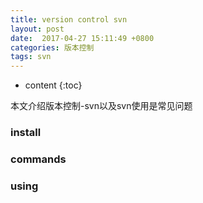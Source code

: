 ```yaml
---
title: version control svn
layout: post
date:  2017-04-27 15:11:49 +0800 
categories: 版本控制
tags: svn
---
```



* content
{:toc}


本文介绍版本控制-svn以及svn使用是常见问题










### install

### commands

### using

